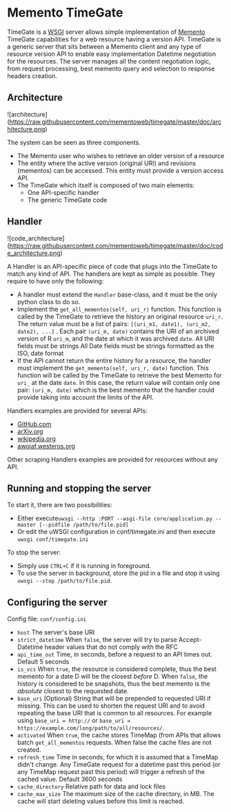 # Memento TimeGate

TimeGate is a [WSGI](http://wsgi.readthedocs.org/en/latest/) server allows simple implementation of [Memento](http://mementoweb.org) TimeGate capabilities for a web resource having a version API.
TimeGate is a generic server that sits between a Memento client and any type of resource version API to enable easy implementation Datetime negotiation for the resources.
The server manages all the content negotiation logic, from request processing, best memento query and selection to response headers creation.


## Architecture

![architecture]
(https://raw.githubusercontent.com/mementoweb/timegate/master/doc/architecture.png)

The system can be seen as three components.

- The Memento user who wishes to retrieve an older version of a resource
- The entity where the active version (original URI) and revisions (mementos) can be accessed. This entity must provide a version access API.
- The TimeGate which itself is composed of two main elements:
  - One API-specific handler
  - The generic TimeGate code

## Handler

![code_architecture]
(https://raw.githubusercontent.com/mementoweb/timegate/master/doc/code_architecture.png)

A Handler is an API-specific piece of code that plugs into the TimeGate to match any kind of API.
The handlers are kept as simple as possible. They require to have only the following:

- A handler must extend the `Handler` base-class, and it must be the only python class to do so.
- Implement the `get_all_mementos(self, uri_r)` function. This function is called by the TimeGate to retrieve the history an original resource `uri_r`.
The return value must be a list of pairs: `[(uri_m1, date1), (uri_m2, date2), ...]` . Each pair `(uri_m, date)` contains the URI of an archived version of R `uri_m`, and the date at which it was archived `date`.
All URI fields must be strings
All Date fields must be strings formatted as the ISO, date format
- If the API cannot return the entire history for a resource, the handler must implement the `get_memento(self, uri_r, date)` function. This function will be called by the TimeGate to retrieve the best Memento for `uri_` at the date `date`.
In this case, the return value will contain only one pair: `(uri_m, date)` which is the best memento that the handler could provide taking into account the limits of the API.


Handlers examples are provided for several APIs:
- [GitHub.com](https://developer.github.com/v3/)
- [arXiv.org](http://arxiv.org/help/oa/index)
- [wikipedia.org](https://www.wikipedia.org)
- [awoiaf.westeros.org](http://awoiaf.westeros.org/index.php/Main_Page)

Other scraping Handlers examples are provided for resources without any API.

## Running and stopping the server
To start it, there are two possibilities:
- Either execute`uwsgi --http :PORT --wsgi-file core/application.py --master [--pidfile /path/to/file.pid]`
- Or edit the uWSGI configuration in conf/timegate.ini and then execute `uwsgi conf/timegate.ini`

To stop the server:
- Simply use `CTRL+C` if it is running in foreground.
- To use the server in background, store the pid in a file and stop it using `uwsgi --stop /path/to/file.pid`.

## Configuring the server
Config file: `conf/config.ini`
- `host` The server's base URI
- `strict_datetime` When `false`, the server will try to parse Accept-Datetime header values that do not comply with the RFC
- `api_time_out` Time, in seconds, before a request to an API times out. Default 5 seconds
- `is_vcs` When `true`, the resource is considered complete, thus the best memento for a date D will be the closest *before* D. When `false`, the history is considered to be snapshots, thus the best memento is the *absolute* closest to the requested date.
- `base_uri` (Optional) String that will be prepended to requested URI if missing. This can be used to shorten the request URI and to avoid repeating the base URI that is common to all resources. For example using `base_uri = http://` or `base_uri = https://example.com/long/path/to/all/resources/`.
- `activated` When `true`, the cache stores TimeMap (from APIs that allows batch `get_all_mementos` requests. When false the cache files are not created.
- `refresh_time` Time in seconds, for which it is assumed that a TimeMap didn't change. Any TimeGate request for a datetime past this period (or any TimeMap request past this period) will trigger a refresh of the cached value. Default 3600 seconds
- `cache_directory` Relative path for data and lock files
- `cache_max_size` The maximum size of the cache directory, in MB. The cache will start deleting values before this limit is reached.


